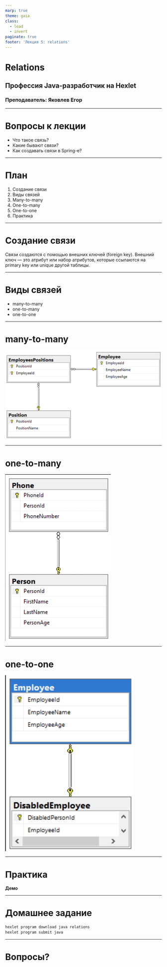 ```yaml
---
marp: true
theme: gaia
class:
  - lead
  - invert
paginate: true
footer: 'Лекция 5: relations'
---
```


# Relations
## Профессия Java-разработчик на Hexlet
### Преподаватель: Яковлев Егор
<!-- _color: white -->
<!-- _color: white -->

---

# Вопросы к лекции

* Что такое связь?
* Какие бывают связи?
* Как создавать связи в Spring-е?

---
# План

1. Создание связи
2. Виды связей
3. Many-to-many
4. One-to-many
5. One-to-one
6. Практика

---

# Создание связи

Связи создаются с помощью внешних ключей (foreign key).
Внешний ключ — это атрибут или набор атрибутов, которые ссылаются на primary key или unique другой таблицы.

---

# Виды связей

* many-to-many
* one-to-many
* one-to-one

---

# many-to-many

![many-to-many](many_to_many.png)

---

# one-to-many

![one-to-many](many_to_one.png)

---

# one-to-one

![one-to-one](one_to_one.png)

---

# Практика

**Демо**



---
# Домашнее задание
 
```bash
hexlet program download java relations
hexlet program submit java
```

---

# Вопросы?